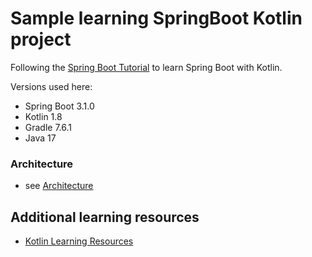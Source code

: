 # Sample learning SpringBoot Kotlin project

Following the [Spring Boot Tutorial](https://www.youtube.com/watch?v=1D1iL824ssk&list=PL6gx4Cwl9DGDPsneZWaOFg0H2wsundyGr&index=4) to learn Spring Boot with Kotlin.

Versions used here:
- Spring Boot 3.1.0
- Kotlin 1.8
- Gradle 7.6.1
- Java 17

### Architecture

- see [Architecture](./architecture.drawio)

## Additional learning resources
- [Kotlin Learning Resources](https://kotlinlang.org/docs/learning-materials-overview.html)